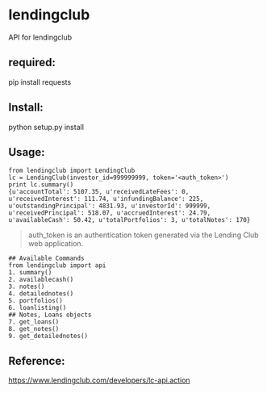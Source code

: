 # lendingclub
API for lendingclub

## required:
pip install requests

## Install:
python setup.py install

## Usage:
```
from lendingclub import LendingClub
lc = LendingClub(investor_id=999999999, token='<auth_token>')
print lc.summary()
{u'accountTotal': 5107.35, u'receivedLateFees': 0, u'receivedInterest': 111.74, u'infundingBalance': 225, u'outstandingPrincipal': 4831.93, u'investorId': 999999, u'receivedPrincipal': 518.07, u'accruedInterest': 24.79, u'availableCash': 50.42, u'totalPortfolios': 3, u'totalNotes': 170}

```
> auth_token is an authentication token generated via the Lending Club web application.

```
## Available Commands
from lendingclub import api
1. summary()
2. availablecash()
3. notes()
4. detailednotes()
5. portfolios()
6. loanlisting()
## Notes, Loans objects
7. get_loans()
8. get_notes()
9. get_detailednotes()
```

## Reference:
https://www.lendingclub.com/developers/lc-api.action
